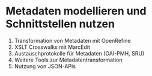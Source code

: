 # Metadaten modellieren und Schnittstellen nutzen

1. Transformation von Metadaten mit OpenRefine
2. XSLT Crosswalks mit MarcEdit
3. Austauschprotokolle für Metadaten (OAI-PMH, SRU)
4. Weitere Tools zur Metadatentransformation
5. Nutzung von JSON-APIs
